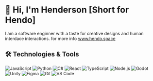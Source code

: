 # 👋 Hi, I'm Henderson [Short for Hendo]


I am a software enginner with a taste for creative designs and human interdace interactions.
for more info www.hendo.space

## 🛠️ Technologies & Tools

![JavaScript](https://img.shields.io/badge/-JavaScript-F7DF1E?logo=javascript&logoColor=black&style=flat)
![Python](https://img.shields.io/badge/-Python-3776AB?logo=python&logoColor=white&style=flat)
![C#](https://img.shields.io/badge/-C%23-239120?logo=c-sharp&logoColor=white&style=flat)
![React](https://img.shields.io/badge/-React-61DAFB?logo=react&logoColor=black&style=flat)
![TypeScript](https://img.shields.io/badge/-TypeScript-3178C6?logo=typescript&logoColor=white&style=flat)
![Node.js](https://img.shields.io/badge/-Node.js-339933?logo=node.js&logoColor=white&style=flat)
![Godot](https://img.shields.io/badge/-Godot-00C0EF?logo=godot&logoColor=white&style=flat)
![Unity](https://img.shields.io/badge/-Unity-FFFFFF?logo=unity&logoColor=black&style=flat)
![Figma](https://img.shields.io/badge/-Figma-%252E2945?logo=figma&logoColor=white&style=flat)
![Git](https://img.shields.io/badge/-Git-F05032?logo=git&logoColor=white&style=flat)
![VS Code](https://img.shields.io/badge/-VS%20Code-007ACC?logo=visual-studio-code&logoColor=white&style=flat)

